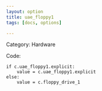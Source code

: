 ```yaml
---
layout: option
title: uae_floppy1
tags: [docs, options]

---
```


Category: Hardware

Code:

    if c.uae_floppy1.explicit:
        value = c.uae_floppy1.explicit
    else:
        value = c.floppy_drive_1
